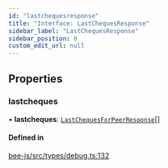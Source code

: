```yaml
---
id: "lastchequesresponse"
title: "Interface: LastChequesResponse"
sidebar_label: "LastChequesResponse"
sidebar_position: 0
custom_edit_url: null
---
```


## Properties

### lastcheques

• **lastcheques**: [`LastChequesForPeerResponse`](lastchequesforpeerresponse.md)[]

#### Defined in

[bee-js/src/types/debug.ts:132](https://github.com/ethersphere/bee-js/blob/6f227e1/src/types/debug.ts#L132)
